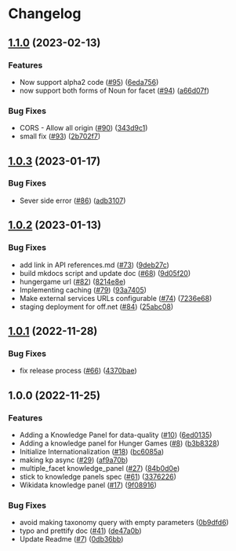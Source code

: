 # Changelog

## [1.1.0](https://github.com/openfoodfacts/facets-knowledge-panels/compare/v1.0.3...v1.1.0) (2023-02-13)


### Features

* Now support alpha2 code ([#95](https://github.com/openfoodfacts/facets-knowledge-panels/issues/95)) ([6eda756](https://github.com/openfoodfacts/facets-knowledge-panels/commit/6eda756eca7703f9cf0e1a7fad9cf868366df12d))
* now support both forms of Noun for facet ([#94](https://github.com/openfoodfacts/facets-knowledge-panels/issues/94)) ([a66d07f](https://github.com/openfoodfacts/facets-knowledge-panels/commit/a66d07f6c6070dc5f0a113070040a971650289c0))


### Bug Fixes

* CORS - Allow all origin ([#90](https://github.com/openfoodfacts/facets-knowledge-panels/issues/90)) ([343d9c1](https://github.com/openfoodfacts/facets-knowledge-panels/commit/343d9c1f547b4dc4acc724fbfa84ad3ffe666eb4))
* small fix ([#93](https://github.com/openfoodfacts/facets-knowledge-panels/issues/93)) ([2b702f7](https://github.com/openfoodfacts/facets-knowledge-panels/commit/2b702f7a236abf1ca5b3a5de28c17d3b982021f7))

## [1.0.3](https://github.com/openfoodfacts/facets-knowledge-panels/compare/v1.0.2...v1.0.3) (2023-01-17)


### Bug Fixes

* Sever side error ([#86](https://github.com/openfoodfacts/facets-knowledge-panels/issues/86)) ([adb3107](https://github.com/openfoodfacts/facets-knowledge-panels/commit/adb3107cdae79b168b33e197db3f13372b0e5543))

## [1.0.2](https://github.com/openfoodfacts/facets-knowledge-panels/compare/v1.0.1...v1.0.2) (2023-01-13)


### Bug Fixes

* add link in API references.md ([#73](https://github.com/openfoodfacts/facets-knowledge-panels/issues/73)) ([9deb27c](https://github.com/openfoodfacts/facets-knowledge-panels/commit/9deb27cd252d9f89c293b2e9061bd513bf9f360a))
* build mkdocs script and update doc ([#68](https://github.com/openfoodfacts/facets-knowledge-panels/issues/68)) ([9d05f20](https://github.com/openfoodfacts/facets-knowledge-panels/commit/9d05f20e0cdf94d73a1fe42214d1a07da7216302))
* hungergame url ([#82](https://github.com/openfoodfacts/facets-knowledge-panels/issues/82)) ([8214e8e](https://github.com/openfoodfacts/facets-knowledge-panels/commit/8214e8ee562f54b2efaed833c53e9713665f7260))
* Implementing caching ([#79](https://github.com/openfoodfacts/facets-knowledge-panels/issues/79)) ([93a7405](https://github.com/openfoodfacts/facets-knowledge-panels/commit/93a740549a65b793fc3a8db8fc33b7b196df5a1f))
* Make external services URLs configurable ([#74](https://github.com/openfoodfacts/facets-knowledge-panels/issues/74)) ([7236e68](https://github.com/openfoodfacts/facets-knowledge-panels/commit/7236e6850dbce36329a5d9e61e91b8401f65ea7c))
* staging deployment for off.net ([#84](https://github.com/openfoodfacts/facets-knowledge-panels/issues/84)) ([25abc08](https://github.com/openfoodfacts/facets-knowledge-panels/commit/25abc08bc097fd12503bcf3d05e13a63d3e234da))

## [1.0.1](https://github.com/openfoodfacts/facets-knowledge-panels/compare/v1.0.0...v1.0.1) (2022-11-28)


### Bug Fixes

* fix release process ([#66](https://github.com/openfoodfacts/facets-knowledge-panels/issues/66)) ([4370bae](https://github.com/openfoodfacts/facets-knowledge-panels/commit/4370bae0fbdc05aee7e03ff8b9917abcde725b52))

## 1.0.0 (2022-11-25)


### Features

* Adding a Knowledge Panel for data-quality ([#10](https://github.com/openfoodfacts/facets-knowledge-panels/issues/10)) ([6ed0135](https://github.com/openfoodfacts/facets-knowledge-panels/commit/6ed013545e416bbc1b77a044efedea7e8726914f))
* Adding a knowledge panel for Hunger Games ([#8](https://github.com/openfoodfacts/facets-knowledge-panels/issues/8)) ([b3b8328](https://github.com/openfoodfacts/facets-knowledge-panels/commit/b3b8328c738a4d0b0dbbbcc1a9e9748178928cce))
* Initialize Internationalization ([#18](https://github.com/openfoodfacts/facets-knowledge-panels/issues/18)) ([bc6085a](https://github.com/openfoodfacts/facets-knowledge-panels/commit/bc6085aab97624502306cd4b3b55b9d351aa03c4))
* making kp async ([#29](https://github.com/openfoodfacts/facets-knowledge-panels/issues/29)) ([af9a70b](https://github.com/openfoodfacts/facets-knowledge-panels/commit/af9a70b1a2095fcfb4ebdb83b7255edf114a413b))
* multiple_facet knowledge_panel ([#27](https://github.com/openfoodfacts/facets-knowledge-panels/issues/27)) ([84b0d0e](https://github.com/openfoodfacts/facets-knowledge-panels/commit/84b0d0ec875253bc6ac4ac8df6077b8ed6e77149))
* stick to knowledge panels spec ([#61](https://github.com/openfoodfacts/facets-knowledge-panels/issues/61)) ([3376226](https://github.com/openfoodfacts/facets-knowledge-panels/commit/3376226f27069e71ce0bb71b69906530e3409df9))
* Wikidata knowledge panel ([#17](https://github.com/openfoodfacts/facets-knowledge-panels/issues/17)) ([9f08916](https://github.com/openfoodfacts/facets-knowledge-panels/commit/9f08916406a4e997b5a66e8affd4ea09a8650a1a))


### Bug Fixes

* avoid making taxonomy query with empty parameters ([0b9dfd6](https://github.com/openfoodfacts/facets-knowledge-panels/commit/0b9dfd6d1621afa70ffed5a0f15daadb1a1d9748))
* typo and prettify doc ([#41](https://github.com/openfoodfacts/facets-knowledge-panels/issues/41)) ([de47a0b](https://github.com/openfoodfacts/facets-knowledge-panels/commit/de47a0b3c21d9503fda961a669b358f0491f1165))
* Update Readme ([#7](https://github.com/openfoodfacts/facets-knowledge-panels/issues/7)) ([0db36bb](https://github.com/openfoodfacts/facets-knowledge-panels/commit/0db36bb1690d4a39cb5df49e37159c87f0204797))
